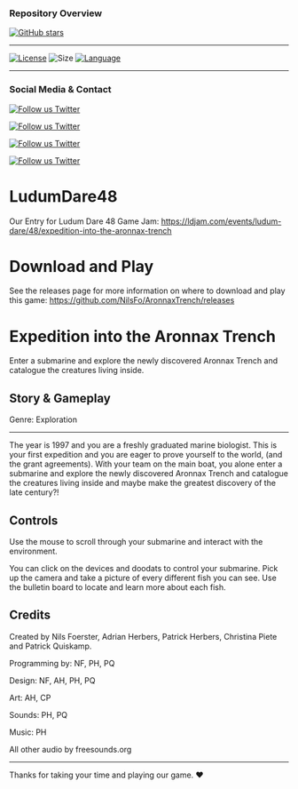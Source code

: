 ### Repository Overview

[![GitHub stars](https://img.shields.io/github/stars/NilsFo/AronnaxTrench.svg?style=social&label=Star)](https://github.com/NilsFo/AronnaxTrench) 

***

[![License](https://img.shields.io/github/license/NilsFo/AronnaxTrench?color=green&style=plastic)](https://github.com/NilsFo/AronnaxTrench/LICENSE.txt)
![Size](https://img.shields.io/github/repo-size/NilsFo/AronnaxTrench?style=plastic)
[![Language](https://img.shields.io/github/languages/top/NilsFo/AronnaxTrench?style=plastic)](https://github.com/NilsFo/AronnaxTrench)

***

### Social Media & Contact

[![Follow us Twitter](https://img.shields.io/twitter/follow/NilsFoer?style=social&logo=twitter)](https://twitter.com/intent/follow?screen_name=NilsFoer)

[![Follow us Twitter](https://img.shields.io/twitter/follow/ParkuhrMD?style=social&logo=twitter)](https://twitter.com/intent/follow?screen_name=ParkuhrMD)

[![Follow us Twitter](https://img.shields.io/twitter/follow/HerbersAdrian?style=social&logo=twitter)](https://twitter.com/intent/follow?screen_name=HerbersAdrian)

[![Follow us Twitter](https://img.shields.io/twitter/follow/PatrickQuiskamp?style=social&logo=twitter)](https://twitter.com/intent/follow?screen_name=PatrickQuiskamp)


# LudumDare48
Our Entry for Ludum Dare 48 Game Jam: https://ldjam.com/events/ludum-dare/48/expedition-into-the-aronnax-trench

# Download and Play

See the releases page for more information on where to download and play this game: https://github.com/NilsFo/AronnaxTrench/releases

# Expedition into the Aronnax Trench

Enter a submarine and explore the newly discovered Aronnax Trench and catalogue the creatures living inside.

## Story & Gameplay

Genre: Exploration

***

The year is 1997 and you are a freshly graduated marine biologist.
This is your first expedition and you are eager to prove yourself to the world, (and the grant agreements).
With your team on the main boat, you alone enter a submarine and explore the newly discovered Aronnax Trench and catalogue the creatures living inside and maybe make the greatest discovery of the late century?!

## Controls

Use the mouse to scroll through your submarine and interact with the environment.

You can click on the devices and doodats to control your submarine.
Pick up the camera and take a picture of every different fish you can see.
Use the bulletin board to locate and learn more about each fish.

## Credits

Created by Nils Foerster, Adrian Herbers, Patrick Herbers, Christina Piete and Patrick Quiskamp.

Programming by: NF, PH, PQ

Design: NF, AH, PH, PQ

Art: AH, CP

Sounds: PH, PQ

Music: PH

All other audio by freesounds.org

***

Thanks for taking your time and playing our game. :heart:
